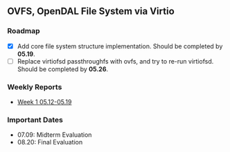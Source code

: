 ## OVFS, OpenDAL File System via Virtio

### Roadmap
- [x] Add core file system structure implementation. Should be completed by **05.19**.
- [ ] Replace virtiofsd passthroughfs with ovfs, and try to re-run virtiofsd. Should be completed by **05.26**.

### Weekly Reports
- [Week 1 05.12-05.19](./docs/reports/05.12-05.19.md)

### Important Dates
- 07.09: Midterm Evaluation
- 08.20: Final Evaluation
